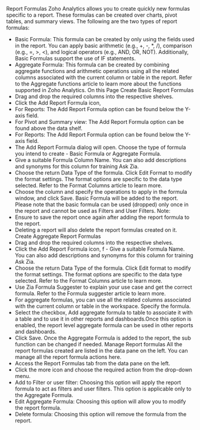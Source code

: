 Report Formulas
Zoho Analytics allows you to create quickly new formulas specific to a report. These formulas can be created over charts, pivot tables, and summary views.
The following are the two types of report formulas:
- Basic Formula: This formula can be created by only using the fields used in the report. You can apply basic arithmetic (e.g., +, -, \*, /), comparison (e.g., =, >, <), and logical operators (e.g., AND, OR, NOT). Additionally, Basic Formulas support the use of IF statements.
- Aggregate Formula: This formula can be created by combining aggregate functions and arithmetic operations using all the related columns associated with the current column or table in the report. Refer to the Aggregate functions article to learn more about the functions supported in Zoho Analytics.
On this Page
Create Basic Report Formulas
- Drag and drop the required columns into the respective shelves.
- Click the Add Report Formula icon,
- For Reports: The Add Report Formula option can be found below the Y-axis field.
- For Pivot and Summary view: The Add Report Formula option can be found above the data shelf.
- For Reports: The Add Report Formula option can be found below the Y-axis field.
- The Add Report Formula dialog will open. Choose the type of formula you intend to create - Basic Formula or Aggregate Formula.
- Give a suitable Formula Column Name. You can also add descriptions and synonyms for this column for training Ask Zia.
- Choose the return Data Type of the formula. Click Edit Format to modify the format settings. The format options are specific to the data type selected. Refer to the Format Columns article to learn more.
- Choose the column and specify the operations to apply in the formula window, and click Save.
Basic Formula will be added to the report. Please note that the basic formula can be used (dropped) only once in the report and cannot be used as Filters and User Filters.
Note:
- Ensure to save the report once again after adding the report formula to the report.
- Deleting a report will also delete the report formulas created on it.
Create Aggregate Report Formulas
- Drag and drop the required columns into the respective shelves.
- Click the Add Report Formula icon,
f - Give a suitable Formula Name. You can also add descriptions and synonyms for this column for training Ask Zia.
- Choose the return Data Type of the formula. Click Edit format to modify the format settings. The format options are specific to the data type selected. Refer to the Format Columns article to learn more.
- Use Zia Formula Suggester to explain your use case and get the correct formula. Refer to the Formula suggester article to learn more.
- For aggregate formulas, you can use all the related columns associated with the current column or table in the workspace. Specify the formula.
- Select the checkbox, Add aggregate formula to table to associate it with a table and to use it in other reports and dashboards.Once this option is enabled, the report level aggregate formula can be used in other reports and dashboards.
- Click Save.
Once the Aggregate Formula is added to the report, the sub function can be changed if needed.
Manage Report formulas
All the report formulas created are listed in the data pane on the left. You can manage all the report formula actions here.
- Access the Report Formulas tab from the data pane on the left.
- Click the more icon and choose the required action from the drop-down menu.
- Add to Filter or user filter: Choosing this option will apply the report formula to act as filters and user filters. This option is applicable only to the Aggregate Formula.
- Edit Aggregate Formula: Choosing this option will allow you to modify the report formula.
- Delete formula: Choosing this option will remove the formula from the report.